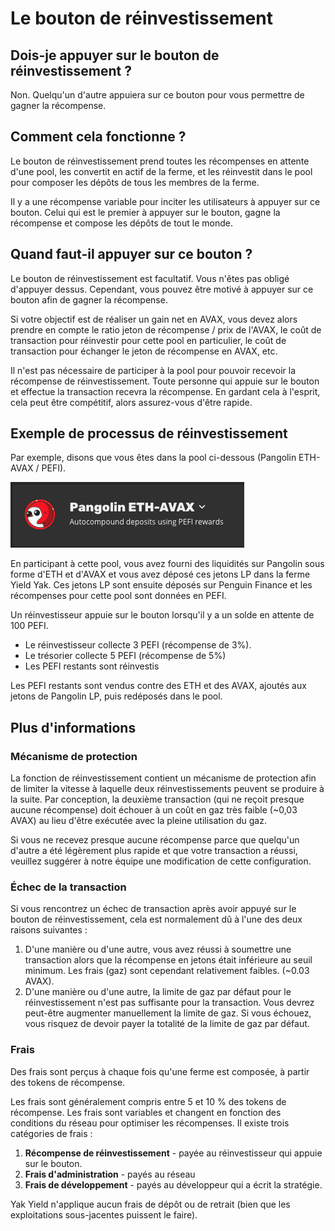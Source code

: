 # Le bouton de réinvestissement

## Dois-je appuyer sur le bouton de réinvestissement ?

Non. Quelqu'un d'autre appuiera sur ce bouton pour vous permettre de gagner la récompense.

## Comment cela fonctionne ?

Le bouton de réinvestissement prend toutes les récompenses en attente d'une pool, les convertit en actif de la ferme, et les réinvestit dans le pool pour composer les dépôts de tous les membres de la ferme.

Il y a une récompense variable pour inciter les utilisateurs à appuyer sur ce bouton. Celui qui est le premier à appuyer sur le bouton, gagne la récompense et compose les dépôts de tout le monde.

## Quand faut-il appuyer sur ce bouton ?

Le bouton de réinvestissement est facultatif. Vous n'êtes pas obligé d'appuyer dessus. Cependant, vous pouvez être motivé à appuyer sur ce bouton afin de gagner la récompense.

Si votre objectif est de réaliser un gain net en AVAX, vous devez alors prendre en compte le ratio jeton de récompense / prix de l'AVAX, le coût de transaction pour réinvestir pour cette pool en particulier, le coût de transaction pour échanger le jeton de récompense en AVAX, etc.

Il n'est pas nécessaire de participer à la pool pour pouvoir recevoir la récompense de réinvestissement. Toute personne qui appuie sur le bouton et effectue la transaction recevra la récompense. En gardant cela à l'esprit, cela peut être compétitif, alors assurez-vous d'être rapide.

## Exemple de processus de réinvestissement

Par exemple, disons que vous êtes dans la pool ci-dessous \(Pangolin ETH-AVAX / PEFI\). 

![](../.gitbook/assets/screen-shot-2021-05-14-at-9.06.18-pm.png)

En participant à cette pool, vous avez fourni des liquidités sur Pangolin sous forme d'ETH et d'AVAX et vous avez déposé ces jetons LP dans la ferme Yield Yak. Ces jetons LP sont ensuite déposés sur Penguin Finance et les récompenses pour cette pool sont données en PEFI.

Un réinvestisseur appuie sur le bouton lorsqu'il y a un solde en attente de 100 PEFI.

* Le réinvestisseur collecte 3 PEFI \(récompense de 3%\).
* Le trésorier collecte 5 PEFI \(récompense de 5%\)
* Les PEFI restants sont réinvestis

Les PEFI restants sont vendus contre des ETH et des AVAX, ajoutés aux jetons de Pangolin LP, puis redéposés dans le pool.

## Plus d'informations

### Mécanisme de protection

La fonction de réinvestissement contient un mécanisme de protection afin de limiter la vitesse à laquelle deux réinvestissements peuvent se produire à la suite. Par conception, la deuxième transaction \(qui ne reçoit presque aucune récompense\) doit échouer à un coût en gaz très faible \(~0,03 AVAX\) au lieu d'être exécutée avec la pleine utilisation du gaz.

Si vous ne recevez presque aucune récompense parce que quelqu'un d'autre a été légèrement plus rapide et que votre transaction a réussi, veuillez suggérer à notre équipe une modification de cette configuration.

### Échec de la transaction

Si vous rencontrez un échec de transaction après avoir appuyé sur le bouton de réinvestissement, cela est normalement dû à l'une des deux raisons suivantes :

1. D'une manière ou d'une autre, vous avez réussi à soumettre une transaction alors que la récompense en jetons était inférieure au seuil minimum. Les frais \(gaz\) sont cependant relativement faibles. \(~0.03 AVAX\).
2. D'une manière ou d'une autre, la limite de gaz par défaut pour le réinvestissement n'est pas suffisante pour la transaction. Vous devrez peut-être augmenter manuellement la limite de gaz. Si vous échouez, vous risquez de devoir payer la totalité de la limite de gaz par défaut.

### Frais

Des frais sont perçus à chaque fois qu'une ferme est composée, à partir des tokens de récompense.

Les frais sont généralement compris entre 5 et 10 % des tokens de récompense. Les frais sont variables et changent en fonction des conditions du réseau pour optimiser les récompenses. Il existe trois catégories de frais :

1. **Récompense de réinvestissement** - payée au réinvestisseur qui appuie sur le bouton.
2. **Frais d'administration** - payés au réseau
3. **Frais de développement** - payés au développeur qui a écrit la stratégie.

Yak Yield n'applique aucun frais de dépôt ou de retrait \(bien que les exploitations sous-jacentes puissent le faire\).

  

